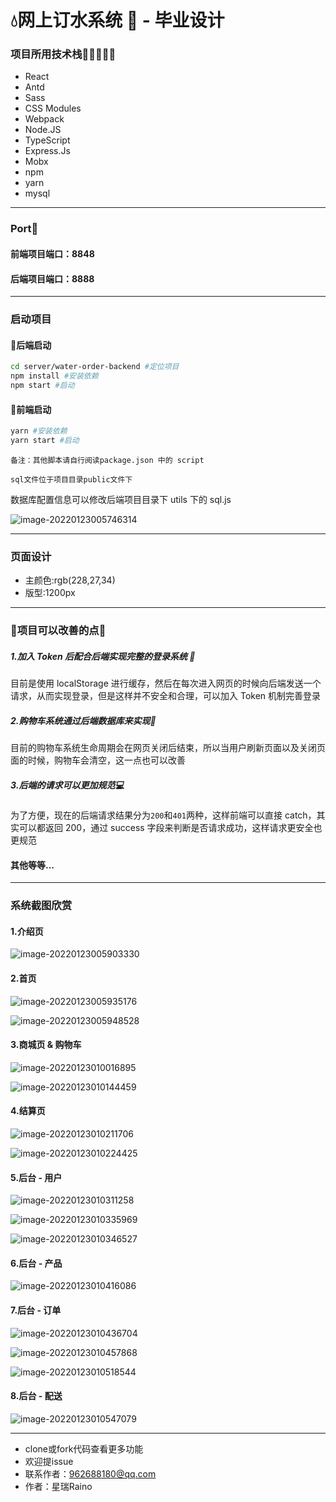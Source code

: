 # :droplet:网上订水系统 🌊 - 毕业设计

### 项目所用技术栈:blue_heart::green_heart::purple_heart::yellow_heart::heartpulse:

- React
- Antd
- Sass
- CSS Modules
- Webpack
- Node.JS
- TypeScript
- Express.Js
- Mobx
- npm
- yarn
- mysql

---

### Port:thought_balloon:

#### 前端项目端口：8848

#### 后端项目端口：8888

---

### 启动项目

#### :cherry_blossom:后端启动

```bash
cd server/water-order-backend #定位项目
npm install #安装依赖
npm start #启动
```

#### :seedling:前端启动

```bash
yarn #安装依赖
yarn start #启动
```

`备注：其他脚本请自行阅读package.json 中的 script`

`sql文件位于项目目录public文件下`

数据库配置信息可以修改后端项目目录下 utils 下的 sql.js

![image-20220123005746314](https://github.com/Raino2/WaterOrder/blob/master/src/assets/images/image-20220123005746314.png?raw=true)

---

### 页面设计

- 主颜色:rgb(228,27,34)
- 版型:1200px

---

### :ghost:项目可以改善的点:ghost:

##### 1.加入 Token 后配合后端实现完整的登录系统 :key:

目前是使用 localStorage 进行缓存，然后在每次进入网页的时候向后端发送一个请求，从而实现登录，但是这样并不安全和合理，可以加入 Token 机制完善登录

##### 2.购物车系统通过后端数据库来实现:lollipop:

目前的购物车系统生命周期会在网页关闭后结束，所以当用户刷新页面以及关闭页面的时候，购物车会清空，这一点也可以改善

##### 3.后端的请求可以更加规范:computer:

为了方便，现在的后端请求结果分为`200`和`401`两种，这样前端可以直接 catch，其实可以都返回 200，通过 success 字段来判断是否请求成功，这样请求更安全也更规范

#### 其他等等...

---

### 系统截图欣赏

#### 1.介绍页

![image-20220123005903330](https://github.com/Raino2/WaterOrder/blob/master/src/assets/images/image-20220123005903330.png?raw=true)

#### 2.首页

![image-20220123005935176](https://github.com/Raino2/WaterOrder/blob/master/src/assets/images/image-20220123005935176.png?raw=true)

![image-20220123005948528](https://github.com/Raino2/WaterOrder/blob/master/src/assets/images/image-20220123005948528.png?raw=true)

#### 3.商城页 & 购物车

![image-20220123010016895](https://github.com/Raino2/WaterOrder/blob/master/src/assets/images/image-20220123010016895.png?raw=true)

![image-20220123010144459](https://github.com/Raino2/WaterOrder/blob/master/src/assets/images/image-20220123010144459.png?raw=true)

#### 4.结算页

![image-20220123010211706](https://github.com/Raino2/WaterOrder/blob/master/src/assets/images/image-20220123010211706.png?raw=true)

![image-20220123010224425](https://github.com/Raino2/WaterOrder/blob/master/src/assets/images/image-20220123010224425.png?raw=true)

#### 5.后台 - 用户

![image-20220123010311258](https://github.com/Raino2/WaterOrder/blob/master/src/assets/images/image-20220123010311258.png?raw=true)

![image-20220123010335969](https://github.com/Raino2/WaterOrder/blob/master/src/assets/images/image-20220123010335969.png?raw=true)

![image-20220123010346527](https://github.com/Raino2/WaterOrder/blob/master/src/assets/images/image-20220123010346527.png?raw=true)

#### 6.后台 - 产品

![image-20220123010416086](https://github.com/Raino2/WaterOrder/blob/master/src/assets/images/image-20220123010416086.png?raw=true)

#### 7.后台 - 订单

![image-20220123010436704](https://github.com/Raino2/WaterOrder/blob/master/src/assets/images/image-20220123010436704.png?raw=true)

![image-20220123010457868](C:\Users\Raino\AppData\Roaming\Typora\typora-user-images\image-20220123010457868.png)

![image-20220123010518544](https://github.com/Raino2/WaterOrder/blob/master/src/assets/images/image-20220123010518544.png?raw=true)

#### 8.后台 - 配送

![image-20220123010547079](https://github.com/Raino2/WaterOrder/blob/master/src/assets/images/image-20220123010547079.png?raw=true)

---

- clone或fork代码查看更多功能
- 欢迎提issue
- 联系作者：962688180@qq.com
- 作者：星瑞Raino

